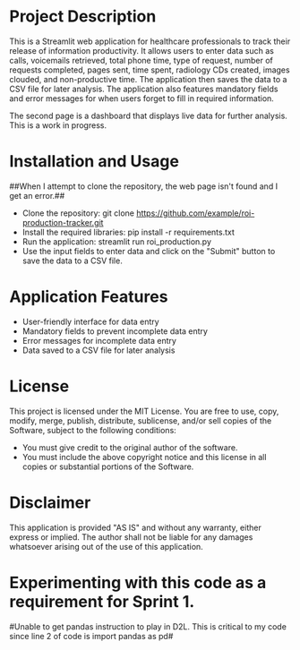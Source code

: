 # Project Description
This is a Streamlit web application for healthcare professionals to track their release of information productivity. It allows users to enter data such as calls, voicemails retrieved, total phone time, type of request, number of requests completed, pages sent, time spent, radiology CDs created, images clouded, and non-productive time. The application then saves the data to a CSV file for later analysis. The application also features mandatory fields and error messages for when users forget to fill in required information.

The second page is a dashboard that displays live data for further analysis. This is a work in progress.

# Installation and Usage
##When I attempt to clone the repository, the web page isn't found and I get an error.##
* Clone the repository: git clone https://github.com/example/roi-production-tracker.git
* Install the required libraries: pip install -r requirements.txt
* Run the application: streamlit run roi_production.py
* Use the input fields to enter data and click on the "Submit" button to save the data to a CSV file.

# Application Features

* User-friendly interface for data entry
* Mandatory fields to prevent incomplete data entry
* Error messages for incomplete data entry
* Data saved to a CSV file for later analysis

# License
This project is licensed under the MIT License. You are free to use, copy, modify, merge, publish, distribute, sublicense, and/or sell copies of the Software, subject to the following conditions:

* You must give credit to the original author of the software.
* You must include the above copyright notice and this license in all copies or substantial portions of the Software.

# Disclaimer
This application is provided "AS IS" and without any warranty, either express or implied. The author shall not be liable for any damages whatsoever arising out of the use of this application.

# Experimenting with this code as a requirement for Sprint 1.
#Unable to get pandas instruction to play in D2L.  This is critical to my code since line 2 of code is import pandas as pd#
